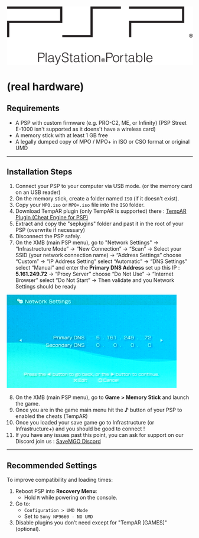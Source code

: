 ![PSP Logo](../assets/Psp-logo.png)
# (real hardware)

## Requirements
- A PSP with custom firmware (e.g. PRO-C2, ME, or Infinity) (PSP Street E-1000 isn't supported as it doens't have a wireless card)
- A memory stick with at least 1 GB free
- A legally dumped copy of MPO / MPO+ in ISO or CSO format or original UMD

---

## Installation Steps
1. Connect your PSP to your computer via USB mode. (or the memory card on an USB reader)
2. On the memory stick, create a folder named `ISO` (if it doesn't exist).
3. Copy your `MPO.iso` or `MPO+.iso` file into the `ISO` folder.
4. Download TempAR plugin (only TempAR is supported) there : [TempAR Plugin (Cheat Engine for PSP)](https://github.com/snakeswiss/Tutorial-setting-up-MPO-MPO-Online/raw/main/assets/tempar_163.7z)
5. Extract and copy the "seplugins" folder and past it in the root of your PSP (overwrite if necessary) 
6. Disconnect the PSP safely.
7. On the XMB (main PSP menu), go to "Network Settings" -> “Infrastructure Mode” -> “New Connection” -> “Scan” -> Select your SSID (your network connection name) -> “Address Settings” choose “Custom” -> “IP Address Setting” select “Automatic” -> “DNS Settings” select “Manual” and enter the **Primary DNS Address** set up this IP : **5.161.249.72** -> “Proxy Server” choose “Do Not Use” -> “Internet Browser” select “Do Not Start” -> Then validate and you Network Settings should be ready

![DNS IP](../assets/IP.png)

8. On the XMB (main PSP menu), go to **Game > Memory Stick** and launch the game.
9. Once you are in the game main menu hit the **♪** button of your PSP to enabled the cheats (TempAR)
10. Once you loaded your save game go to Infrastructure (or Infrastructure+) and you should be good to connect !
11. If you have any issues past this point, you can ask for support on our Discord join us : [SaveMGO Discord](https://discord.gg/mgo2pc)

---

## Recommended Settings
To improve compatibility and loading times:

1. Reboot PSP into **Recovery Menu**:
   - Hold `R` while powering on the console.
2. Go to:
   - `Configuration > UMD Mode`
   - Set to `Sony NP9660 - NO UMD`
3. Disable plugins you don’t need except for "TempAR [GAMES]" (optional).
